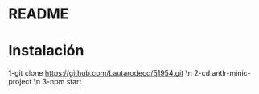# README

# Instalación

1-git clone https://github.com/Lautarodeco/51954.git \n
2-cd antlr-minic-project \n
3-npm start
